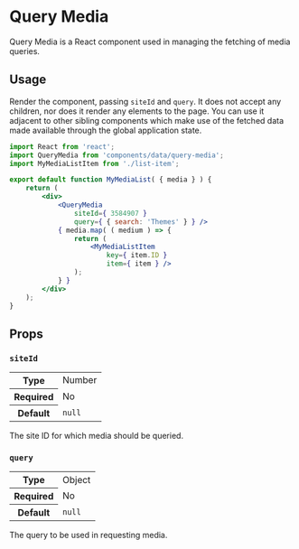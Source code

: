 Query Media
===========

Query Media is a React component used in managing the fetching of media queries.

## Usage

Render the component, passing `siteId` and `query`. It does not accept any children, nor does it render any elements to the page. You can use it adjacent to other sibling components which make use of the fetched data made available through the global application state.

```jsx
import React from 'react';
import QueryMedia from 'components/data/query-media';
import MyMediaListItem from './list-item';

export default function MyMediaList( { media } ) {
	return (
		<div>
			<QueryMedia
				siteId={ 3584907 }
				query={ { search: 'Themes' } } />
			{ media.map( ( medium ) => {
				return (
					<MyMediaListItem
						key={ item.ID }
						item={ item } />
				);
			} }
		</div>
	);
}
```

## Props

### `siteId`

<table>
	<tr><th>Type</th><td>Number</td></tr>
	<tr><th>Required</th><td>No</td></tr>
	<tr><th>Default</th><td><code>null</code></td></tr>
</table>

The site ID for which media should be queried.

### `query`

<table>
	<tr><th>Type</th><td>Object</td></tr>
	<tr><th>Required</th><td>No</td></tr>
	<tr><th>Default</th><td><code>null</code></td></tr>
</table>

The query to be used in requesting media.
